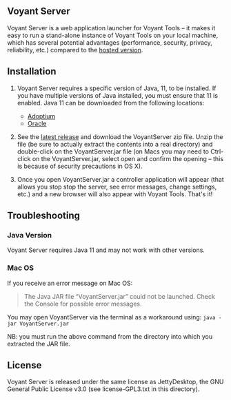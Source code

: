 ## Voyant Server ##

Voyant Server is a web application launcher for Voyant Tools – it makes it easy to run a stand-alone instance of Voyant Tools on your local machine, which has several potential advantages (performance, security, privacy, reliability, etc.) compared to the [hosted version](https://voyant-tools.org).

## Installation ##

1. Voyant Server requires a specific version of Java, 11, to be installed. If you have multiple versions of Java installed, you must ensure that 11 is enabled. Java 11 can be downloaded from the following locations:
   * [Adoptium](https://adoptium.net/temurin/releases/?version=11)
   * [Oracle](https://www.oracle.com/java/technologies/javase/jdk11-archive-downloads.html)

2. See the [latest release](https://github.com/voyanttools/VoyantServer/releases/latest) and download the VoyantServer zip file. Unzip the file (be sure to actually extract the contents into a real directory) and double-click on the VoyantServer.jar file (on Macs you may need to Ctrl-click on the VoyantServer.jar, select open and confirm the opening – this is because of security precautions in OS X).

3. Once you open VoyantServer.jar a controller application will appear (that allows you stop stop the server, see error messages, change settings, etc.) and a new browser will also appear with Voyant Tools. That's it!

## Troubleshooting ##

### Java Version ###

Voyant Server requires Java 11 and may not work with other versions.

### Mac OS ###

If you receive an error message on Mac OS:
> The Java JAR file “VoyantServer.jar” could not be launched. Check the Console for possible error messages.

You may open VoyantServer via the terminal as a workaround using: `java -jar VoyantServer.jar`

NB: you must run the above command from the directory into which you extracted the JAR file.


## License ##
Voyant Server is released under the same license as JettyDesktop, the GNU General Public License v3.0 (see license-GPL3.txt in this directory).

